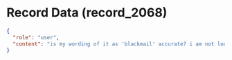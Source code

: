 # Record Data (record_2068)

```json
{
  "role": "user",
  "content": "is my wording of it as 'blackmail' accurate? i am not looking for legal defense of the wrod"
}
```
